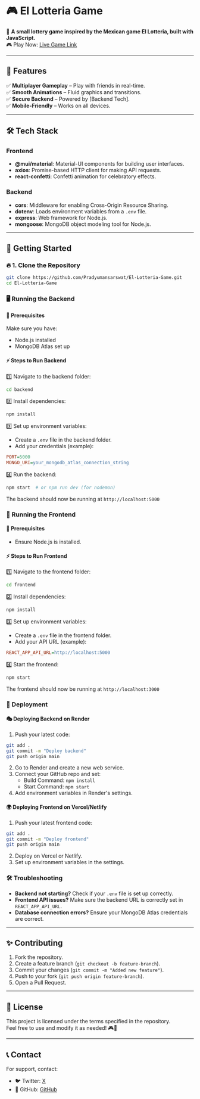 # 🎮 El Lotteria Game

🚀 **A small lottery game inspired by the Mexican game El Lotteria, built with JavaScript.**  
🎮 Play Now: [Live Game Link]()

---

## 📌 Features
✅ **Multiplayer Gameplay** – Play with friends in real-time.  
✅ **Smooth Animations** – Fluid graphics and transitions.  
✅ **Secure Backend** – Powered by [Backend Tech].  
✅ **Mobile-Friendly** – Works on all devices.

---

## 🛠️ Tech Stack

### Frontend
- **@mui/material**: Material-UI components for building user interfaces.
- **axios**: Promise-based HTTP client for making API requests.
- **react-confetti**: Confetti animation for celebratory effects.

### Backend
- **cors**: Middleware for enabling Cross-Origin Resource Sharing.
- **dotenv**: Loads environment variables from a `.env` file.
- **express**: Web framework for Node.js.
- **mongoose**: MongoDB object modeling tool for Node.js.

---

## 🚀 Getting Started

### 🔥 1. Clone the Repository

```sh
git clone https://github.com/Pradyumansarswat/El-Lotteria-Game.git
cd El-Lotteria-Game
```

### 🖥️ Running the Backend

#### 📌 Prerequisites
Make sure you have:
- Node.js installed
- MongoDB Atlas set up

#### ⚡ Steps to Run Backend

1️⃣ Navigate to the backend folder:
```sh
cd backend
```
2️⃣ Install dependencies:
```sh
npm install
```
3️⃣ Set up environment variables:
- Create a `.env` file in the backend folder.
- Add your credentials (example):
```ini
PORT=5000
MONGO_URI=your_mongodb_atlas_connection_string
```
4️⃣ Run the backend:
```sh
npm start  # or npm run dev (for nodemon)
```
The backend should now be running at `http://localhost:5000`

### 🎨 Running the Frontend

#### 📌 Prerequisites
- Ensure Node.js is installed.

#### ⚡ Steps to Run Frontend

1️⃣ Navigate to the frontend folder:
```sh
cd frontend
```
2️⃣ Install dependencies:
```sh
npm install
```
3️⃣ Set up environment variables:
- Create a `.env` file in the frontend folder.
- Add your API URL (example):
```ini
REACT_APP_API_URL=http://localhost:5000
```
4️⃣ Start the frontend:
```sh
npm start
```
The frontend should now be running at `http://localhost:3000`

### 🚀 Deployment

#### 🎭 Deploying Backend on Render

1. Push your latest code:
```sh
git add .
git commit -m "Deploy backend"
git push origin main
```
2. Go to Render and create a new web service.
3. Connect your GitHub repo and set:
   - Build Command: `npm install`
   - Start Command: `npm start`
4. Add environment variables in Render's settings.

#### 🌍 Deploying Frontend on Vercel/Netlify

1. Push your latest frontend code:
```sh
git add .
git commit -m "Deploy frontend"
git push origin main
```
2. Deploy on Vercel or Netlify.
3. Set up environment variables in the settings.

### 🛠️ Troubleshooting

- **Backend not starting?** Check if your `.env` file is set up correctly.
- **Frontend API issues?** Make sure the backend URL is correctly set in `REACT_APP_API_URL`.
- **Database connection errors?** Ensure your MongoDB Atlas credentials are correct.

---

## ✨ Contributing

1. Fork the repository.
2. Create a feature branch (`git checkout -b feature-branch`).
3. Commit your changes (`git commit -m "Added new feature"`).
4. Push to your fork (`git push origin feature-branch`).
5. Open a Pull Request.

---

## 📜 License

This project is licensed under the terms specified in the repository.  
Feel free to use and modify it as needed! 🎮🚀

---

## 📞 Contact

For support, contact:
- 🐦 Twitter: [X](https://x.com/PradyumanCodes)
- 📌 GitHub: [GitHub](https://github.com/Pradyumansarswat)
